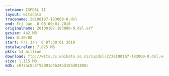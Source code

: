 ```yaml
---
setname: ISPDSL II
layout: witsdata
tracename: 20100107-183000-0.dsl
end: Fri Jan  8 08:00:01 2010
originalname: 20100107-183000-0.dsl.erf
gzsize: 442 MB
len: 0:30:00
start: Fri Jan  8 07:30:01 2010
totalwirelen: 7,825 MB
pkts: 14 million
download: ftp://wits.cs.waikato.ac.nz/ispdsl/2/20100107-183000-0.dsl.erf.gz
size: 1,115 MB
md5: c672ac8c5f93081d4b24bd18bd01888c
---
```

